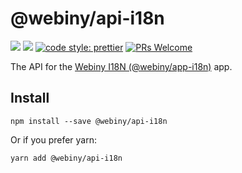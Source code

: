 # @webiny/api-i18n
[![](https://img.shields.io/npm/dw/@webiny/api-i18n.svg)](https://www.npmjs.com/package/@webiny/api-i18n) 
[![](https://img.shields.io/npm/v/@webiny/api-i18n.svg)](https://www.npmjs.com/package/@webiny/api-i18n)
[![code style: prettier](https://img.shields.io/badge/code_style-prettier-ff69b4.svg?style=flat-square)](https://github.com/prettier/prettier)
[![PRs Welcome](https://img.shields.io/badge/PRs-welcome-brightgreen.svg?style=flat-square)](http://makeapullrequest.com)

The API for the [Webiny I18N (@webiny/app-i18n)](../@webiny/app-i18n) app. 
  
## Install
```
npm install --save @webiny/api-i18n
```

Or if you prefer yarn: 
```
yarn add @webiny/api-i18n
```
